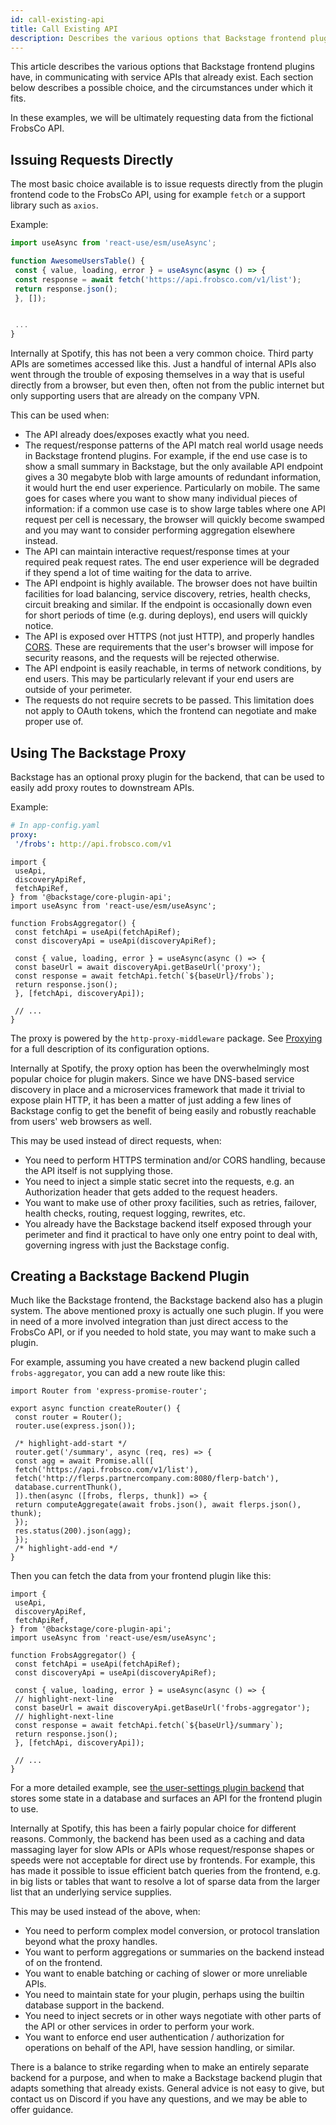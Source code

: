 ```yaml
---
id: call-existing-api
title: Call Existing API
description: Describes the various options that Backstage frontend plugins have, in communicating with service APIs that already exist
---
```


This article describes the various options that Backstage frontend plugins have,
in communicating with service APIs that already exist. Each section below
describes a possible choice, and the circumstances under which it fits.

In these examples, we will be ultimately requesting data from the fictional
FrobsCo API.

## Issuing Requests Directly

The most basic choice available is to issue requests directly from the plugin
frontend code to the FrobsCo API, using for example `fetch` or a support library
such as `axios`.

Example:

```ts title="plugins/my-awesome-plugin/src/components/AwesomeUsersTable.tsx"
import useAsync from 'react-use/esm/useAsync';

function AwesomeUsersTable() {
 const { value, loading, error } = useAsync(async () => {
 const response = await fetch('https://api.frobsco.com/v1/list');
 return response.json();
 }, []);


 ...
}
```

Internally at Spotify, this has not been a very common choice. Third party APIs
are sometimes accessed like this. Just a handful of internal APIs also went
through the trouble of exposing themselves in a way that is useful directly from
a browser, but even then, often not from the public internet but only supporting
users that are already on the company VPN.

This can be used when:

- The API already does/exposes exactly what you need.
- The request/response patterns of the API match real world usage needs in
 Backstage frontend plugins. For example, if the end use case is to show a
 small summary in Backstage, but the only available API endpoint gives a 30
 megabyte blob with large amounts of redundant information, it would hurt the
 end user experience. Particularly on mobile. The same goes for cases where you
 want to show many individual pieces of information: if a common use case is to
 show large tables where one API request per cell is necessary, the browser
 will quickly become swamped and you may want to consider performing
 aggregation elsewhere instead.
- The API can maintain interactive request/response times at your required peak
 request rates. The end user experience will be degraded if they spend a lot of
 time waiting for the data to arrive.
- The API endpoint is highly available. The browser does not have builtin
 facilities for load balancing, service discovery, retries, health checks,
 circuit breaking and similar. If the endpoint is occasionally down even for
 short periods of time (e.g. during deploys), end users will quickly notice.
- The API is exposed over HTTPS (not just HTTP), and properly handles
 [CORS](https://developer.mozilla.org/en-US/docs/Web/HTTP/CORS). These are
 requirements that the user's browser will impose for security reasons, and the
 requests will be rejected otherwise.
- The API endpoint is easily reachable, in terms of network conditions, by end
 users. This may be particularly relevant if your end users are outside of your
 perimeter.
- The requests do not require secrets to be passed. This limitation does not
 apply to OAuth tokens, which the frontend can negotiate and make proper use
 of.

## Using The Backstage Proxy

Backstage has an optional proxy plugin for the backend, that can be used to
easily add proxy routes to downstream APIs.

Example:

```yaml
# In app-config.yaml
proxy:
 '/frobs': http://api.frobsco.com/v1
```

```tsx title="plugins/frobs-aggregator/src/components/FrobsAggregator.tsx"
import {
 useApi,
 discoveryApiRef,
 fetchApiRef,
} from '@backstage/core-plugin-api';
import useAsync from 'react-use/esm/useAsync';

function FrobsAggregator() {
 const fetchApi = useApi(fetchApiRef);
 const discoveryApi = useApi(discoveryApiRef);

 const { value, loading, error } = useAsync(async () => {
 const baseUrl = await discoveryApi.getBaseUrl('proxy');
 const response = await fetchApi.fetch(`${baseUrl}/frobs`);
 return response.json();
 }, [fetchApi, discoveryApi]);

 // ...
}
```

The proxy is powered by the `http-proxy-middleware` package. See
[Proxying](proxying.md) for a full description of its configuration options.

Internally at Spotify, the proxy option has been the overwhelmingly most popular
choice for plugin makers. Since we have DNS-based service discovery in place and
a microservices framework that made it trivial to expose plain HTTP, it has been
a matter of just adding a few lines of Backstage config to get the benefit of
being easily and robustly reachable from users' web browsers as well.

This may be used instead of direct requests, when:

- You need to perform HTTPS termination and/or CORS handling, because the API
 itself is not supplying those.
- You need to inject a simple static secret into the requests, e.g. an
 Authorization header that gets added to the request headers.
- You want to make use of other proxy facilities, such as retries, failover,
 health checks, routing, request logging, rewrites, etc.
- You already have the Backstage backend itself exposed through your perimeter
 and find it practical to have only one entry point to deal with, governing
 ingress with just the Backstage config.

## Creating a Backstage Backend Plugin

Much like the Backstage frontend, the Backstage backend also has a plugin
system. The above mentioned proxy is actually one such plugin. If you were in
need of a more involved integration than just direct access to the FrobsCo API,
or if you needed to hold state, you may want to make such a plugin.

For example, assuming you have created a new backend plugin called
`frobs-aggregator`, you can add a new route like this:

```tsx title="plugins/frobs-aggregator-backend/src/router.ts"
import Router from 'express-promise-router';

export async function createRouter() {
 const router = Router();
 router.use(express.json());

 /* highlight-add-start */
 router.get('/summary', async (req, res) => {
 const agg = await Promise.all([
 fetch('https://api.frobsco.com/v1/list'),
 fetch('http://flerps.partnercompany.com:8080/flerp-batch'),
 database.currentThunk(),
 ]).then(async ([frobs, flerps, thunk]) => {
 return computeAggregate(await frobs.json(), await flerps.json(), thunk);
 });
 res.status(200).json(agg);
 });
 /* highlight-add-end */
}
```

Then you can fetch the data from your frontend plugin like this:

```tsx title="plugins/frobs-aggregator/src/components/FrobsAggregator.tsx"
import {
 useApi,
 discoveryApiRef,
 fetchApiRef,
} from '@backstage/core-plugin-api';
import useAsync from 'react-use/esm/useAsync';

function FrobsAggregator() {
 const fetchApi = useApi(fetchApiRef);
 const discoveryApi = useApi(discoveryApiRef);

 const { value, loading, error } = useAsync(async () => {
 // highlight-next-line
 const baseUrl = await discoveryApi.getBaseUrl('frobs-aggregator');
 // highlight-next-line
 const response = await fetchApi.fetch(`${baseUrl}/summary`);
 return response.json();
 }, [fetchApi, discoveryApi]);

 // ...
}
```

For a more detailed example, see
[the user-settings plugin backend](https://github.com/backstage/backstage/tree/master/plugins/user-settings-backend)
that stores some state in a database and surfaces an API for the frontend plugin to use.

Internally at Spotify, this has been a fairly popular choice for different
reasons. Commonly, the backend has been used as a caching and data massaging
layer for slow APIs or APIs whose request/response shapes or speeds were not
acceptable for direct use by frontends. For example, this has made it possible
to issue efficient batch queries from the frontend, e.g. in big lists or tables
that want to resolve a lot of sparse data from the larger list that an
underlying service supplies.

This may be used instead of the above, when:

- You need to perform complex model conversion, or protocol translation beyond
 what the proxy handles.
- You want to perform aggregations or summaries on the backend instead of on the
 frontend.
- You want to enable batching or caching of slower or more unreliable APIs.
- You need to maintain state for your plugin, perhaps using the builtin database
 support in the backend.
- You need to inject secrets or in other ways negotiate with other parts of the
 API or other services in order to perform your work.
- You want to enforce end user authentication / authorization for operations on
 behalf of the API, have session handling, or similar.

There is a balance to strike regarding when to make an entirely separate backend
for a purpose, and when to make a Backstage backend plugin that adapts something
that already exists. General advice is not easy to give, but contact us on
Discord if you have any questions, and we may be able to offer guidance.

